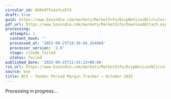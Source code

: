 ```yaml
---
circular_id: 608e97fe1efca5fd
draft: true
guid: https://www.bseindia.com/markets/MarketInfo/DispNoticesNCirculars.aspx?Noticeid={76FEF917-CF0F-4BFC-8B43-0B53A794B9F9}&noticeno=20250925-35&dt=09/25/2025&icount=35&totcount=65&flag=0
pdf_url: https://www.bseindia.com/markets/MarketInfo/DownloadAttach.aspx?id=20250925-35&attachedId=9003e554-5762-48f3-8501-96550aafde41
processing:
  attempts: 1
  content_hash: ''
  processed_at: '2025-09-25T18:39:04.354669'
  processor_version: '2.0'
  stage: claude_failed
  status: failed
published_date: '2025-09-25T12:43:23+00:00'
rss_url: https://www.bseindia.com/markets/MarketInfo/DispNoticesNCirculars.aspx?Noticeid={76FEF917-CF0F-4BFC-8B43-0B53A794B9F9}&noticeno=20250925-35&dt=09/25/2025&icount=35&totcount=65&flag=0
source: bse
title: BCX – Tender Period Margin Tracker – October 2025
---
```


Processing in progress...
